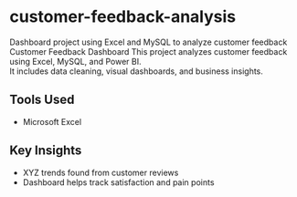 # customer-feedback-analysis
Dashboard project using Excel and MySQL to analyze customer feedback
Customer Feedback Dashboard
This project analyzes customer feedback using Excel, MySQL, and Power BI.  
It includes data cleaning, visual dashboards, and business insights.
## Tools Used
- Microsoft Excel
## Key Insights
- XYZ trends found from customer reviews
- Dashboard helps track satisfaction and pain points
